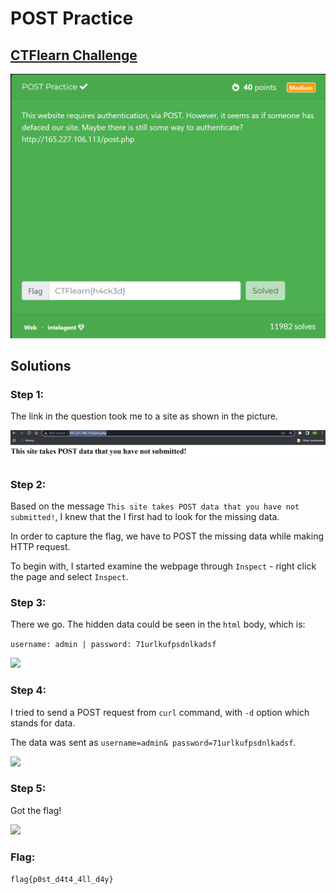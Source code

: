 # POST Practice

## [CTFlearn Challenge](https://ctflearn.com/challenge/114)
<img src="post practice - solved.png">

## Solutions
### Step 1: 
The link in the question took me to a site as shown in the picture. 

<img src="post practice - 1.png">

### Step 2: 
Based on the message ```This site takes POST data that you have not submitted!```, I knew that the I first had to look for the missing data. 

In order to capture the flag, we have to POST the missing data while making HTTP request. 

To begin with, I started examine the webpage through ```Inspect``` - right click the page and select ```Inspect```.

### Step 3: 
There we go. The hidden data could be seen in the ```html``` body, which is:

```username: admin | password: 71urlkufpsdnlkadsf``` 

<img src="post practice - 2.png">

### Step 4: 
I tried to send a POST request from ```curl``` command, with ```-d``` option which stands for data. 

The data was sent as ```username=admin& password=71urlkufpsdnlkadsf```. 

<img src="post practice - 3.png">

### Step 5: 
Got the flag! 

<img src="post practice - 4.png">

### Flag: 
```flag{p0st_d4t4_4ll_d4y}```

